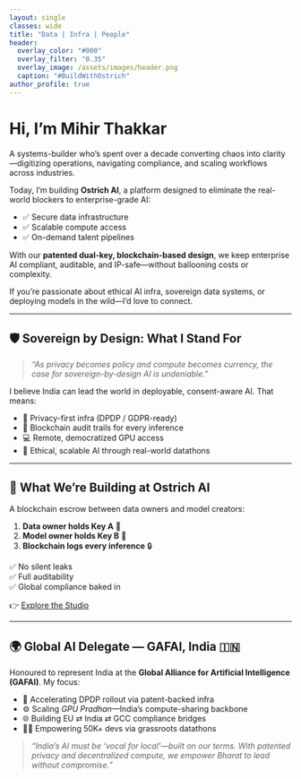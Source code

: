 ```yaml
---
layout: single
classes: wide
title: "Data | Infra | People"
header:
  overlay_color: "#000"
  overlay_filter: "0.35"
  overlay_image: /assets/images/header.png
  caption: "#BuildWithOstrich"
author_profile: true
---
```


# Hi, I’m Mihir Thakkar

A systems-builder who’s spent over a decade converting chaos into clarity—digitizing operations, navigating compliance, and scaling workflows across industries.

Today, I’m building **Ostrich AI**, a platform designed to eliminate the real-world blockers to enterprise-grade AI:

- ✅ Secure data infrastructure  
- ✅ Scalable compute access  
- ✅ On-demand talent pipelines  

With our **patented dual-key, blockchain-based design**, we keep enterprise AI compliant, auditable, and IP-safe—without ballooning costs or complexity.

If you’re passionate about ethical AI infra, sovereign data systems, or deploying models in the wild—I’d love to connect.

---

## 🛡️ Sovereign by Design: What I Stand For

> _“As privacy becomes policy and compute becomes currency, the case for sovereign-by-design AI is undeniable.”_

I believe India can lead the world in deployable, consent-aware AI. That means:

- 🔐 Privacy-first infra (DPDP / GDPR-ready)  
- 🧾 Blockchain audit trails for every inference  
- 💻 Remote, democratized GPU access  
- 🌱 Ethical, scalable AI through real-world datathons  

---

## 🧠 What We’re Building at Ostrich AI

A blockchain escrow between data owners and model creators:

1. **Data owner holds Key A** 🔑  
2. **Model owner holds Key B** 🔑  
3. **Blockchain logs every inference** 🔒  

✅ No silent leaks  
✅ Full auditability  
✅ Global compliance baked in

👉 [Explore the Studio](https://ostrich-ai.com)

---

## 🌍 Global AI Delegate — GAFAI, India 🇮🇳

Honoured to represent India at the **Global Alliance for Artificial Intelligence (GAFAI)**. My focus:

- 🚀 Accelerating DPDP rollout via patent-backed infra  
- ⚙️ Scaling _GPU Pradhan_—India’s compute-sharing backbone  
- 🌐 Building EU ⇄ India ⇄ GCC compliance bridges  
- 👨‍💻 Empowering 50K+ devs via grassroots datathons  

> _“India’s AI must be ‘vocal for local’—built on our terms. With patented privacy and decentralized compute, we empower Bharat to lead without compromise.”_